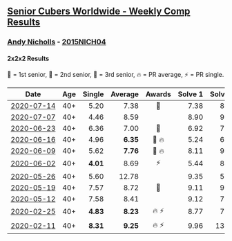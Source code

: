 <style>table {white-space: nowrap;}</style>

## [Senior Cubers Worldwide - Weekly Comp Results](/scw-comp/results/)
### [Andy Nicholls](README.md) - [2015NICH04](https://www.worldcubeassociation.org/persons/2015NICH04?event=222)
#### 2x2x2 Results

<span style="white-space: nowrap;">🥇 = 1st senior</span>, <span style="white-space: nowrap;">🥈 = 2nd senior</span>, <span style="white-space: nowrap;">🥉 = 3rd senior</span>, <span style="white-space: nowrap;">🔥 = PR average</span>, <span style="white-space: nowrap;">⚡ = PR single</span>.

| Date | Age | Single | Average | Awards | Solve 1 | Solve 2 | Solve 3 | Solve 4 | Solve 5 | Video |
| :--: | :--: | --: | --: | :--: | --: | --: | --: | --: | --: | :-- |
| [2020-07-14](../../results/2020-07-14/222.md) | 40+ | 5.20 | 7.38 | 🥇 | 7.38 | 8.84 | 5.92 | 13.34 | 5.20 | [Link](https://www.facebook.com/events/413064016333950?view=permalink&id=415320132775005) |
| [2020-07-07](../../results/2020-07-07/222.md) | 40+ | 4.46 | 8.59 |  | 8.90 | 9.53 | 11.75 | 7.34 | 4.46 | [Link](https://www.facebook.com/events/271667090769235?view=permalink&id=273230723946205) |
| [2020-06-23](../../results/2020-06-23/222.md) | 40+ | 6.36 | 7.00 | 🥈 | 6.92 | 7.18 | 7.57 | 6.91 | 6.36 | [Link](https://www.facebook.com/events/722150235200875?view=permalink&id=726569754758923) |
| [2020-06-16](../../results/2020-06-16/222.md) | 40+ | 4.96 | **6.35** | 🥈 🔥 | 5.24 | 6.79 | 4.96 | 10.13 | 7.03 | [Link](https://www.facebook.com/events/604103587178706?view=permalink&id=606533430269055) |
| [2020-06-09](../../results/2020-06-09/222.md) | 40+ | 5.62 | **7.76** | 🥈 🔥 | 8.11 | 9.54 | 8.70 | 5.62 | 6.48 | [Link](https://www.facebook.com/events/903549840109576?view=permalink&id=904307953367098) |
| [2020-06-02](../../results/2020-06-02/222.md) | 40+ | **4.01** | 8.69 | ⚡ | 5.44 | 8.83 | 15.67 | 11.80 | **4.01** | [Link](https://www.facebook.com/events/3373950429496747?view=permalink&id=3374555602769563) |
| [2020-05-26](../../results/2020-05-26/222.md) | 40+ | 5.60 | 12.78 |  | 9.35 | 5.60 | 13.12 | 19.46 | 15.88 | [Link](https://www.facebook.com/events/688407551989463?view=permalink&id=690033871826831) |
| [2020-05-19](../../results/2020-05-19/222.md) | 40+ | 7.57 | 8.72 | 🥉 | 9.11 | 9.50 | 8.31 | 8.73 | 7.57 | [Link](https://www.facebook.com/events/1880761498725633?view=permalink&id=1884034971731619) |
| [2020-05-12](../../results/2020-05-12/222.md) | 40+ | 7.58 | 8.41 |  | 9.12 | 7.58 | 8.05 | 8.05 | 9.57 | [Link](https://www.facebook.com/events/546188069600739?view=permalink&id=546943102858569) |
| [2020-02-25](../../results/2020-02-25/222.md) | 40+ | **4.83** | **8.23** | 🔥 ⚡ | 8.77 | 7.04 | 13.69 | 8.87 | **4.83** | [Link](https://www.facebook.com/events/2972213492840148?view=permalink&id=2980371598691004) |
| [2020-02-11](../../results/2020-02-11/222.md) | 40+ | **8.31** | **9.25** | 🔥 ⚡ | 9.96 | 13.22 | 8.36 | **8.31** | 9.42 | [Link](https://www.facebook.com/events/176704156956327?view=permalink&id=177170673576342) |


<!-- Global site tag (gtag.js) - Google Analytics -->
<script async src="https://www.googletagmanager.com/gtag/js?id=UA-86348435-3"></script>
<script>window.dataLayer = window.dataLayer || []; function gtag() {dataLayer.push(arguments);} gtag('js', new Date()); gtag('config', 'UA-86348435-3');</script>
